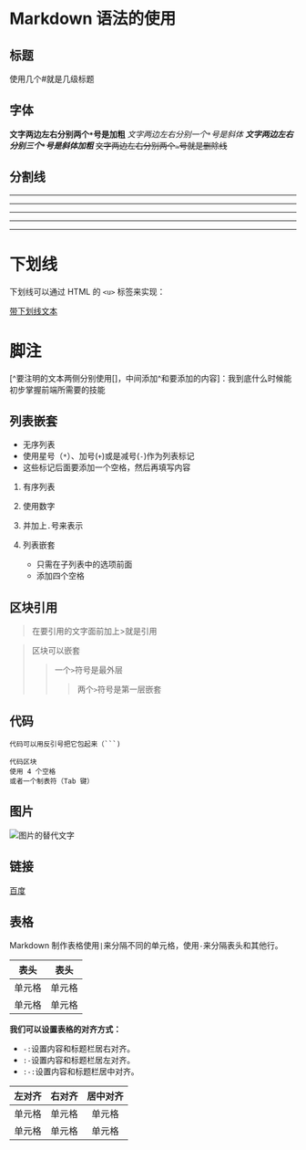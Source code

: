 # Markdown 语法的使用

## 标题

使用几个#就是几级标题

## 字体

**文字两边左右分别两个`*`号是加粗**
*文字两边左右分别一个`*`号是斜体*
***文字两边左右分别三个`*`号是斜体加粗***
~~文字两边左右分别两个`~`号就是删除线~~

## 分割线

- - -
----------
***
* * *
*****

# 下划线

下划线可以通过 HTML 的 `<u>` 标签来实现：

<u>带下划线文本</u>

# 脚注

[^要注明的文本两侧分别使用[]，中间添加^和要添加的内容]：我到底什么时候能初步掌握前端所需要的技能

## 列表嵌套

* 无序列表
* 使用星号（`*`）、加号(`+`)或是减号(`-`)作为列表标记
* 这些标记后面要添加一个空格，然后再填写内容

1. 有序列表
2. 使用数字
3. 并加上`.`号来表示

1. 列表嵌套
    - 只需在子列表中的选项前面
    - 添加四个空格

## 区块引用

> 在要引用的文字面前加上>就是引用

> 区块可以嵌套
>> 一个`>`符号是最外层
>>> 两个`>`符号是第一层嵌套 

## 代码

`代码可以用反引号把它包起来（```)`

    代码区块
    使用 4 个空格
    或者一个制表符（Tab 键）
    
 ## 图片

![图片的替代文字](图片的地址 "Google")

## 链接

[百度](http://www.baidu.com)

## 表格

Markdown 制作表格使用`|`来分隔不同的单元格，使用`-`来分隔表头和其他行。

|  表头   | 表头  |
|  ----  | ----  |
| 单元格  | 单元格 |
| 单元格  | 单元格 |

**我们可以设置表格的对齐方式：**

* `-:`设置内容和标题栏居右对齐。
* `:-`设置内容和标题栏居左对齐。
* `:-:`设置内容和标题栏居中对齐。

| 左对齐 | 右对齐 | 居中对齐 |
| :-----| ----: | :----: |
| 单元格 | 单元格 | 单元格 |
| 单元格 | 单元格 | 单元格 |
